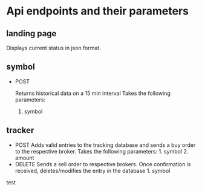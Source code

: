 # Api endpoints and their parameters

  
  

## landing page

Displays current status in json format.

  
  

## symbol

- POST

	Returns historical data on a 15 min interval
	Takes the following parameters:
	 1. symbol

  

## tracker

- POST
	Adds valid entries to the tracking database and sends a buy order to the respective broker.
	Takes the following parameters:
		 1. symbol
		 2. amount
- DELETE
	Sends a sell order to respective brokers. Once confirmation is received, deletes/modifies the entry in the 	database
		1. symbol
		
		
test
